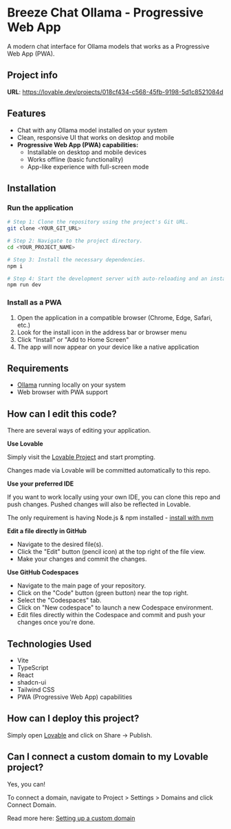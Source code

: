 
# Breeze Chat Ollama - Progressive Web App

A modern chat interface for Ollama models that works as a Progressive Web App (PWA).

## Project info

**URL**: https://lovable.dev/projects/018cf434-c568-45fb-9198-5d1c8521084d

## Features

- Chat with any Ollama model installed on your system
- Clean, responsive UI that works on desktop and mobile
- **Progressive Web App (PWA) capabilities:**
  - Installable on desktop and mobile devices
  - Works offline (basic functionality)
  - App-like experience with full-screen mode

## Installation

### Run the application

```sh
# Step 1: Clone the repository using the project's Git URL.
git clone <YOUR_GIT_URL>

# Step 2: Navigate to the project directory.
cd <YOUR_PROJECT_NAME>

# Step 3: Install the necessary dependencies.
npm i

# Step 4: Start the development server with auto-reloading and an instant preview.
npm run dev
```

### Install as a PWA

1. Open the application in a compatible browser (Chrome, Edge, Safari, etc.)
2. Look for the install icon in the address bar or browser menu
3. Click "Install" or "Add to Home Screen"
4. The app will now appear on your device like a native application

## Requirements

- [Ollama](https://ollama.ai/) running locally on your system
- Web browser with PWA support

## How can I edit this code?

There are several ways of editing your application.

**Use Lovable**

Simply visit the [Lovable Project](https://lovable.dev/projects/018cf434-c568-45fb-9198-5d1c8521084d) and start prompting.

Changes made via Lovable will be committed automatically to this repo.

**Use your preferred IDE**

If you want to work locally using your own IDE, you can clone this repo and push changes. Pushed changes will also be reflected in Lovable.

The only requirement is having Node.js & npm installed - [install with nvm](https://github.com/nvm-sh/nvm#installing-and-updating)

**Edit a file directly in GitHub**

- Navigate to the desired file(s).
- Click the "Edit" button (pencil icon) at the top right of the file view.
- Make your changes and commit the changes.

**Use GitHub Codespaces**

- Navigate to the main page of your repository.
- Click on the "Code" button (green button) near the top right.
- Select the "Codespaces" tab.
- Click on "New codespace" to launch a new Codespace environment.
- Edit files directly within the Codespace and commit and push your changes once you're done.

## Technologies Used

- Vite
- TypeScript
- React
- shadcn-ui
- Tailwind CSS
- PWA (Progressive Web App) capabilities

## How can I deploy this project?

Simply open [Lovable](https://lovable.dev/projects/018cf434-c568-45fb-9198-5d1c8521084d) and click on Share -> Publish.

## Can I connect a custom domain to my Lovable project?

Yes, you can!

To connect a domain, navigate to Project > Settings > Domains and click Connect Domain.

Read more here: [Setting up a custom domain](https://docs.lovable.dev/tips-tricks/custom-domain#step-by-step-guide)
